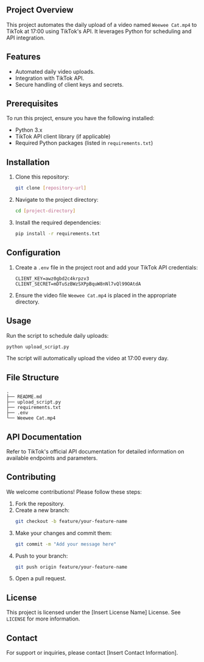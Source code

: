 ## Project Overview
This project automates the daily upload of a video named `Weewee Cat.mp4` to TikTok at 17:00 using TikTok's API. It leverages Python for scheduling and API integration.

## Features
- Automated daily video uploads.
- Integration with TikTok API.
- Secure handling of client keys and secrets.

## Prerequisites
To run this project, ensure you have the following installed:

- Python 3.x
- TikTok API client library (if applicable)
- Required Python packages (listed in `requirements.txt`)

## Installation
1. Clone this repository:
   ```sh
   git clone [repository-url]
   ```

2. Navigate to the project directory:
   ```sh
   cd [project-directory]
   ```

3. Install the required dependencies:
   ```sh
   pip install -r requirements.txt
   ```

## Configuration
1. Create a `.env` file in the project root and add your TikTok API credentials:
   ```env
   CLIENT_KEY=awz0gbd2c4krpzv3
   CLIENT_SECRET=mDTuSzBWzSXPpBquW8nNl7vQl99OAtdA
   ```

2. Ensure the video file `Weewee Cat.mp4` is placed in the appropriate directory.

## Usage
Run the script to schedule daily uploads:
```sh
python upload_script.py
```

The script will automatically upload the video at 17:00 every day.

## File Structure
```
.
├── README.md
├── upload_script.py
├── requirements.txt
├── .env
└── Weewee Cat.mp4
```

## API Documentation
Refer to TikTok's official API documentation for detailed information on available endpoints and parameters.

## Contributing
We welcome contributions! Please follow these steps:

1. Fork the repository.
2. Create a new branch:
   ```sh
   git checkout -b feature/your-feature-name
   ```
3. Make your changes and commit them:
   ```sh
   git commit -m "Add your message here"
   ```
4. Push to your branch:
   ```sh
   git push origin feature/your-feature-name
   ```
5. Open a pull request.

## License
This project is licensed under the [Insert License Name] License. See `LICENSE` for more information.

## Contact
For support or inquiries, please contact [Insert Contact Information].

